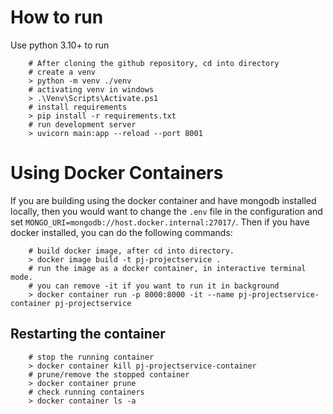 # How to run
Use python 3.10+ to run
```
    # After cloning the github repository, cd into directory
    # create a venv
    > python -m venv ./venv
    # activating venv in windows
    > .\Venv\Scripts\Activate.ps1
    # install requirements
    > pip install -r requirements.txt
    # run development server
    > uvicorn main:app --reload --port 8001
```
# Using Docker Containers
If you are building using the docker container and have mongodb installed locally,
then you would want to change the `.env` file in the configuration and set 
`MONGO_URI=mongodb://host.docker.internal:27017/`. Then if you have docker installed,
you can do the following commands:
```
    # build docker image, after cd into directory.
    > docker image build -t pj-projectservice .
    # run the image as a docker container, in interactive terminal mode.
    # you can remove -it if you want to run it in background
    > docker container run -p 8000:8000 -it --name pj-projectservice-container pj-projectservice
```
## Restarting the container
```
    # stop the running container
    > docker container kill pj-projectservice-container
    # prune/remove the stopped container
    > docker container prune
    # check running containers
    > docker container ls -a
```
